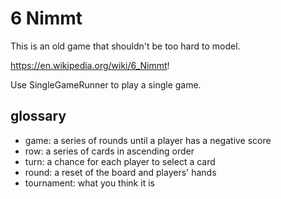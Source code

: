 # 6 Nimmt

This is an old game that shouldn't be too hard to model.

https://en.wikipedia.org/wiki/6_Nimmt!

Use SingleGameRunner to play a single game.

## glossary
* game: a series of rounds until a player has a negative score
* row: a series of cards in ascending order
* turn: a chance for each player to select a card
* round: a reset of the board and players' hands
* tournament: what you think it is